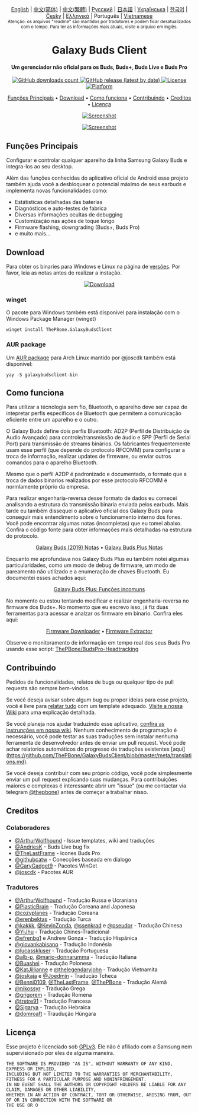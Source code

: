 <p align="center">
   <a href="../README.md">English</a> | <a href="/docs/README_chs.md">中文(简体)</a> | <a href="/docs/README_cht.md">中文(繁體)</a> | <a href="/docs/README_rus.md">Русский</a> | <a href="/docs/README_jpn.md">日本語</a> | <a href="/docs/README_ukr.md">Українська</a> | <a href="/docs/README_kor.md">한국어</a> | <a href="/docs/README_cze.md">Česky</a> | <a href="/docs/README_gr.md">Ελληνικά</a> | Português | <a href="/docs/README_vnm.md">Vietnamese</a> <br>
    <sub>Atenção: os arquivos "readme" são mantidos por tradutores e podem ficar desatualizados com o tempo. Para ter as informações mais atuais, visite o arquivo em inglês.</sub>
</p>
<h1 align="center">
  Galaxy Buds Client
  <br>
</h1>
<h4 align="center">Um gerenciador não oficial para os Buds, Buds+, Buds Live e Buds Pro</h4>
<p align="center">
  <a href="https://github.com/ThePBone/GalaxyBudsClient/releases">
    <img alt="GitHub downloads count" src="https://img.shields.io/github/downloads/thepbone/galaxybudsclient/total">
  </a>
  <a href="https://github.com/ThePBone/GalaxyBudsClient/releases">
   <img alt="GitHub release (latest by date)" src="https://img.shields.io/github/v/release/thepbone/galaxybudsclient">
  </a>
  <a href="https://github.com/ThePBone/GalaxyBudsClient/blob/master/LICENSE">
      <img alt="License" src="https://img.shields.io/github/license/thepbone/galaxybudsclient">
  </a>
  <a href="https://github.com/ThePBone/GalaxyBudsClient/releases">
    <img alt="Platform" src="https://img.shields.io/badge/platform-Windows/Linux-yellowgreen">
  </a>
</p>
<p align="center">
  <a href="#funções-principais">Funções Principais</a> •
  <a href="#download">Download</a> •
  <a href="#como-funciona">Como funciona</a> •
  <a href="#contribuindo">Contribuindo</a> •
  <a href="#creditos">Creditos</a> •
  <a href="#licença">Licença</a>
</p>

<p align="center">
    <a href="https://ko-fi.com/H2H83E5J3"><img alt="Screenshot" src="https://ko-fi.com/img/githubbutton_sm.svg"></a>
</p>

<p align="center">
    <a href="#"><img alt="Screenshot" src="https://github.com/ThePBone/GalaxyBudsClient/blob/master/screenshots/screencap.gif"></a>
</p>

## Funções Principais

Configurar e controlar qualquer aparelho da linha Samsung Galaxy Buds e integra-los ao seu desktop.

Além das funções conhecidas do aplicativo oficial de Android esse projeto também ajuda você a desbloquear o potencial máximo de seus earbuds e implementa novas funcionalidades como:

- Estátisticas detalhadas das baterias
- Diagnósticos e auto-testes de fabrica
- Diversas informações ocultas de debugging
- Customização nas ações de toque longo
- Firmware flashing, downgrading (Buds+, Buds Pro)
- e muito mais...

## Download

Para obter os binaries para Windows e Linux na página de [versões](https://github.com/ThePBone/GalaxyBudsClient/releases). Por favor, leia as notas antes de realizar a instação.

<p align="center">
    <a href="https://github.com/ThePBone/GalaxyBudsClient/releases"><img alt="Download" src="https://github.com/ThePBone/GalaxyBudsClient/blob/master/screenshots/download.png"></a>
</p>

### winget

O pacote para Windows também está disponivel para instalação com o Windows Package Manager (winget)

```
winget install ThePBone.GalaxyBudsClient
```

### AUR package

Um [AUR package](https://aur.archlinux.org/packages/galaxybudsclient-bin/) para Arch Linux mantido por @joscdk também está disponivel:

```
yay -S galaxybudsclient-bin
```

## Como funciona

Para utilizar a técnologia sem fio, Bluetooth, o aparelho deve ser capaz de intepretar perfis especificos de Bluetooth que permitem a comunicação eficiente entre um aparelho e o outro.

O Galaxy Buds define dois perfis Bluetooth: AD2P (Perfil de Distribuição de Audio Avançado) para controle/transmissão de áudio e SPP (Perfil de Serial Port) para transmissão de streams binários. Os fabricantes frequentemente usam esse perfil (que depende do protocolo RFCOMM) para configurar a troca de informação, realizar updates de firmware, ou enviar outros comandos para o aparelho Bluetooth.

Mesmo que o perfil A2DP é padronizado e documentado, o formato que a troca de dados binarios realizados por esse protocolo RFCOMM é normlamente próprio da empresa.

Para realizar engenharia-reversa desse formato de dados eu comecei analisando a estrutura da transmissão binaria enviada pelos earbuds. Mais tarde eu também dissequei o aplicativo oficial dos Galaxy Buds para conseguir mais entendimento sobre o funcionamento interno dos fones. Você pode encontrar algumas notas (incompletas) que eu tomei abaixo. Confira o código fonte para obter informações mais detalhadas na estrutura do protocolo.

<p align="center">
  <a href="https://github.com/ThePBone/GalaxyBudsClient/blob/master/GalaxyBudsRFCommProtocol.md">Galaxy Buds (2019) Notas</a> •
  <a href="https://github.com/ThePBone/GalaxyBudsClient/blob/master/Galaxy%20Buds%20Plus%20RFComm%20Protocol%20Notes.md">Galaxy Buds Plus Notas</a>
</p>

Enquanto me aprofundava nos Galaxy Buds Plus eu também notei algumas particularidades, como um modo de debug de firmware, um modo de pareamento não utilizado e a enumeração de chaves Bluetooth. Eu documentei esses achados aqui:

<p align="center">
  <a href="https://github.com/ThePBone/GalaxyBudsClient/blob/master/GalaxyBudsPlus_HiddenDebugFeatures.md">Galaxy Buds Plus: Funções incomuns</a>
</p>

No momento eu estou tentando modificar e realizar engenharia-reversa no firmware dos Buds+. No momento que eu escrevo isso, já fiz duas ferramentas para acessar e analzar os firmware em binario. Confira eles aqui:

<p align="center">
  <a href="https://github.com/ThePBone/GalaxyBudsFirmwareDownloader">Firmware Downloader</a> •
  <a href="https://github.com/ThePBone/GalaxyBudsFirmwareExtractor">Firmware Extractor</a>
</p>

Observe o monitoramento de informação em tempo real dos seus Buds Pro usando esse script: [ThePBone/BudsPro-Headtracking](https://github.com/ThePBone/BudsPro-Headtracking)

## Contribuindo

Pedidos de funcionalidades, relatos de bugs ou qualquer tipo de pull requests são sempre bem-vindos.

Se você deseja avisar sobre algum bug ou propor ideias para esse projeto, você é livre para [relatar tudo](https://github.com/ThePBone/GalaxyBudsClient/issues/new/choose) com um template adequado. [Visite a nossa Wiki](https://github.com/ThePBone/GalaxyBudsClient/wiki/2.-How-to-submit-issues) para uma explicação detalhada.

Se você planeja nos ajudar traduzindo esse aplicativo, [confira as instrunções em nossa wiki](https://github.com/ThePBone/GalaxyBudsClient/wiki/3.-How-to-help-with-translations). Nenhum conhecimento de programação é necessário, você pode testar as suas traduções sem instalar nenhuma ferramenta de desenvolvedor antes de enviar um pull request. Você pode achar relatorios automáticos do progresso de traduções existentes [aqui] (https://github.com/ThePBone/GalaxyBudsClient/blob/master/meta/translations.md).

Se você deseja contribuir com seu próprio código, você pode simplesmente enviar um pull request explicando suas mudanças. Para contribuições maiores e complexas é interessante abrir um "issue" (ou me contactar via telegram [@thepbone](https://t.me/thepbone)) antes de começar a trabalhar nisso.

## Creditos

### Colaboradores

- [@ArthurWolfhound](https://github.com/ArthurWolfhound) - Issue templates, wiki and traduções
- [@AndriesK](https://github.com/AndriesK) - Buds Live bug fix
- [@TheLastFrame](https://github.com/TheLastFrame) - Icones Buds Pro
- [@githubcatw](https://github.com/githubcatw) - Conecções baseada em dialogo
- [@GaryGadget9](https://github.com/GaryGadget9) - Pacotes WinGet
- [@joscdk](https://github.com/joscdk) - Pacotes AUR

### Tradutores

- [@ArthurWolfhound](https://github.com/ArthurWolfhound) - Tradução Russa e Ucraniana
- [@PlasticBrain](https://github.com/fhalfkg) - Tradução Coreana and Japonesa
- [@cozyplanes](https://github.com/cozyplanes) - Tradução Coreana
- [@erenbektas](https://github.com/erenbektas) - Tradução Turca
- [@kakkk](https://github.com/kakkk), [@KevinZonda](https://github.com/KevinZonda), [@ssenkrad](https://github.com/ssenkrad) e [@pseudor](https://github.com/pseudor) - Tradução Chinesa
- [@YiJhu](https://github.com/YiJhu) - Tradução Chines-Tradicional
- [@efrenbg1](https://github.com/efrenbg1) e Andrew Gonza - Tradução Hispânica
- [@giovankabisano](https://github.com/giovankabisano) - Tradução Indonésia
- [@lucasskluser](https://github.com/lucasskluser) - Tradução Portuguesa
- [@alb-p](https://github.com/alb-p), [@mario-donnarumma](https://github.com/mario-donnarumma) - Tradução Italiana
- [@Buashei](https://github.com/Buashei) - Tradução Polonesa
- [@KatJillianne](https://github.com/KatJillianne) e [@thelegendaryjohn](https://github.com/thelegendaryjohn) - Tradução Vietnamita
- [@joskaja](https://github.com/joskaja) e [@Joedmin](https://github.com/Joedmin) - Tradução Tcheca
- [@Benni0109](https://github.com/Benni0109), [@TheLastFrame](https://github.com/TheLastFrame), [@ThePBone](https://github.com/ThePBone) - Tradução Alemã
- [@nikossyr](https://github.com/nikossyr) - Tradução Grega
- [@grigorem](https://github.com/grigorem) - Tradução Romena
- [@tretre91](https://github.com/tretre91) - Tradução Francesa
- [@Sigarya](https://github.com/Sigarya) - Tradução Hebraica
- [@domroaft](https://github.com/domroaft) - Traudução Húngara

## Licença

Esse projeto é licenciado sob [GPLv3](https://github.com/ThePBone/GalaxyBudsClient/blob/master/LICENSE). Ele não é afiliado com a Samsung nem supervisionado por eles de alguma maneira.

```
THE SOFTWARE IS PROVIDED "AS IS", WITHOUT WARRANTY OF ANY KIND, EXPRESS OR IMPLIED,
INCLUDING BUT NOT LIMITED TO THE WARRANTIES OF MERCHANTABILITY, FITNESS FOR A PARTICULAR PURPOSE AND NONINFRINGEMENT.
IN NO EVENT SHALL THE AUTHORS OR COPYRIGHT HOLDERS BE LIABLE FOR ANY CLAIM, DAMAGES OR OTHER LIABILITY,
WHETHER IN AN ACTION OF CONTRACT, TORT OR OTHERWISE, ARISING FROM, OUT OF OR IN CONNECTION WITH THE SOFTWARE OR
THE USE OR O
```
